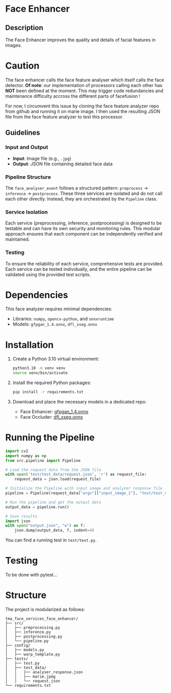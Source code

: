 # Face Enhancer

## Description
The Face Enhancer improves the quality and details of facial features in images.

# Caution

The face enhancer calls the face feature analyser which itself calls the face detector.
**Of note**: our implementation of processors calling each other has **NOT** been defined at the moment.
This may trigger code redundancies and maintenance difficulty accross the different parts of facefusion !

For now, I circumvent this issue by cloning the face feature analyzer repo from github and running it on marie image.
I then used the resulting JSON file from the face feature analyzer to test this processor.

## Guidelines

### Input and Output

- **Input**: Image file (e.g., `.jpg`)
- **Output**: JSON file containing detailed face data

### Pipeline Structure

The `face_analyser_event` follows a structured pattern: `preprocess` -> `inference` -> `postprocess`. These three services are isolated and do not call each other directly. Instead, they are orchestrated by the `Pipeline` class.

### Service Isolation

Each service (preprocessing, inference, postprocessing) is designed to be testable and can have its own security and monitoring rules. This modular approach ensures that each component can be independently verified and maintained.

### Testing

To ensure the reliability of each service, comprehensive tests are provided. Each service can be tested individually, and the entire pipeline can be validated using the provided test scripts.

# Dependencies

This face analyzer requires minimal dependencies:

- Libraries: `numpy`, `opencv-python`, and `onnxruntime`
- Models: `gfpgan_1.4.onnx`, `dfl_xseg.onnx`

# Installation

1. Create a Python 3.10 virtual environment:
   ```bash
   python3.10 -m venv venv
   source venv/bin/activate
   ```

2. Install the required Python packages:
   ```bash
   pip install -r requirements.txt
   ```

3. Download and place the necessary models in a dedicated repo:

   - Face Enhancer: [gfpgan_1.4.onnx](https://github.com/facefusion/facefusion-assets/releases/download/models-3.0.0/gfpgan_1.4.onnx)
   - Face Occluder: [dfl_xseg.onnx](https://github.com/facefusion/facefusion-assets/releases/download/models-3.0.0/dfl_xseg.onnx)

# Running the Pipeline
```python
import cv2
import numpy as np
from src.pipeline import Pipeline

# Load the request data from the JSON file
with open('test/test_data/request.json', 'r') as request_file:
	request_data = json.load(request_file)

# Initialize the Pipeline with input image and analyzer response file
pipeline = Pipeline(request_data["args"]["input_image_1"], "test/test_data/analyser_response.json")

# Run the pipeline and get the output data
output_data = pipeline.run()

# Save results
import json
with open("output.json", "w") as f:
    json.dump(output_data, f, indent=4)
```

You can find a running test in `test/test.py`.

# Testing

To be done with pytest...

# Structure

The project is modularized as follows:

```plaintext
tma_face_services_face_enhancer/
├── src/
│   ├── preprocessing.py
│   ├── inference.py
│   ├── postprocessing.py
│   └── pipeline.py
├── config/
│   ├── models.py
│   ├── warp_template.py
├── tests/
│   ├── test.py
│   ├── test_data/
│   │   ├── analyser_response.json
│   │   ├── marie.jpeg
│   │   └── request.json
└── requirements.txt
```